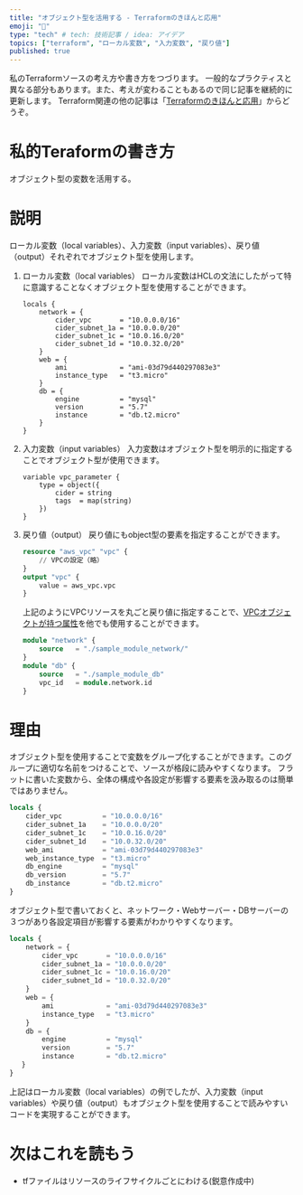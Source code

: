 ```yaml
---
title: "オブジェクト型を活用する - Terraformのきほんと応用"
emoji: "🍳"
type: "tech" # tech: 技術記事 / idea: アイデア
topics: ["terraform", "ローカル変数", "入力変数", "戻り値"]
published: true
---
```

私のTerraformソースの考え方や書き方をつづります。
一般的なプラクティスと異なる部分もあります。また、考えが変わることもあるので同じ記事を継続的に更新します。
Terraform関連の他の記事は「[Terraformのきほんと応用](https://zenn.dev/sway/articles/terraform_index_list)」からどうぞ。

# 私的Teraformの書き方
オブジェクト型の変数を活用する。

# 説明
ローカル変数（local variables）、入力変数（input variables）、戻り値（output）それぞれでオブジェクト型を使用します。

1. ローカル変数（local variables）
   ローカル変数はHCLの文法にしたがって特に意識することなくオブジェクト型を使用することができます。
   ```hcl
   locals {
       network = {
           cider_vpc       = "10.0.0.0/16"
           cider_subnet_1a = "10.0.0.0/20"
           cider_subnet_1c = "10.0.16.0/20"
           cider_subnet_1d = "10.0.32.0/20"
       }
       web = {
           ami             = "ami-03d79d440297083e3"
           instance_type   = "t3.micro"
       }
       db = {
           engine          = "mysql"
           version         = "5.7"
           instance        = "db.t2.micro"
       }
   }
   ```

1. 入力変数（input variables）
   入力変数はオブジェクト型を明示的に指定することでオブジェクト型が使用できます。
   ```hcl
   variable vpc_parameter {
       type = object({
           cider = string
           tags  = map(string)
       })
   }
   ```

1. 戻り値（output）
   戻り値にもobject型の要素を指定することができます。
   ```hcl:sample_module_network.tf
   resource "aws_vpc" "vpc" {
       // VPCの設定（略）
   }
   output "vpc" {
       value = aws_vpc.vpc
   }
   ```
   上記のようにVPCリソースを丸ごと戻り値に指定することで、[VPCオブジェクトが持つ属性](https://registry.terraform.io/providers/hashicorp/aws/latest/docs/resources/vpc#attributes-reference)を他でも使用することができます。
   ```hcl:sample_main.tf
   module "network" {
       source   = "./sample_module_network/"
   }
   module "db" {
       source   = "./sample_module_db"
       vpc_id   = module.network.id
   }
   ```

# 理由
オブジェクト型を使用することで変数をグループ化することができます。このグループに適切な名前をつけることで、ソースが格段に読みやすくなります。
フラットに書いた変数から、全体の構成や各設定が影響する要素を汲み取るのは簡単ではありません。
```hcl:flat_setting.tf
locals {
    cider_vpc          = "10.0.0.0/16"
    cider_subnet_1a    = "10.0.0.0/20"
    cider_subnet_1c    = "10.0.16.0/20"
    cider_subnet_1d    = "10.0.32.0/20"
    web_ami            = "ami-03d79d440297083e3"
    web_instance_type  = "t3.micro"
    db_engine          = "mysql"
    db_version         = "5.7"
    db_instance        = "db.t2.micro"
}
```
オブジェクト型で書いておくと、ネットワーク・Webサーバー・DBサーバーの３つがあり各設定項目が影響する要素がわかりやすくなります。
```hcl:object_setting.tf
locals {
    network = {
        cider_vpc       = "10.0.0.0/16"
        cider_subnet_1a = "10.0.0.0/20"
        cider_subnet_1c = "10.0.16.0/20"
        cider_subnet_1d = "10.0.32.0/20"
    }
    web = {
        ami             = "ami-03d79d440297083e3"
        instance_type   = "t3.micro"
    }
    db = {
        engine          = "mysql"
        version         = "5.7"
        instance        = "db.t2.micro"
   }
}
```
上記はローカル変数（local variables）の例でしたが、入力変数（input variables）や戻り値（output）もオブジェクト型を使用することで読みやすいコードを実現することができます。

# 次はこれを読もう
- tfファイルはリソースのライフサイクルごとにわける(鋭意作成中)
